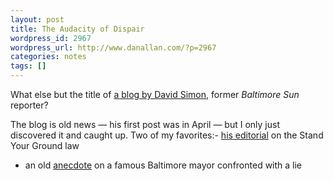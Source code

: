 ```yaml
---
layout: post
title: The Audacity of Dispair
wordpress_id: 2967
wordpress_url: http://www.danallan.com/?p=2967
categories: notes
tags: []
---
```


What else but the title of [a blog by David Simon](http://davidsimon.com/), former _Baltimore Sun_ reporter?

The blog is old news — his first post was in April — but I only just discovered it and caught up. Two of my favorites:- [his editorial](http://davidsimon.com/a-brutal-reprise-in-florida/) on the Stand Your Ground law
- an old [anecdote](http://davidsimon.com/you-did-it-mr-bernstein-now-own-it/) on a famous Baltimore mayor confronted with a lie


